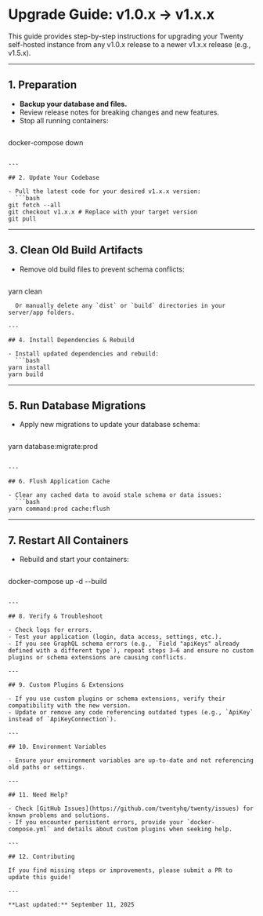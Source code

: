 # Upgrade Guide: v1.0.x → v1.x.x

This guide provides step-by-step instructions for upgrading your Twenty self-hosted instance from any v1.0.x release to a newer v1.x.x release (e.g., v1.5.x).

---

## 1. Preparation

- **Backup your database and files.**
- Review release notes for breaking changes and new features.
- Stop all running containers:
  ```bash
docker-compose down
```

---

## 2. Update Your Codebase

- Pull the latest code for your desired v1.x.x version:
  ```bash
git fetch --all
git checkout v1.x.x # Replace with your target version
git pull
```

---

## 3. Clean Old Build Artifacts

- Remove old build files to prevent schema conflicts:
  ```bash
yarn clean
```
  Or manually delete any `dist` or `build` directories in your server/app folders.

---

## 4. Install Dependencies & Rebuild

- Install updated dependencies and rebuild:
  ```bash
yarn install
yarn build
```

---

## 5. Run Database Migrations

- Apply new migrations to update your database schema:
  ```bash
yarn database:migrate:prod
```

---

## 6. Flush Application Cache

- Clear any cached data to avoid stale schema or data issues:
  ```bash
yarn command:prod cache:flush
```

---

## 7. Restart All Containers

- Rebuild and start your containers:
  ```bash
docker-compose up -d --build
```

---

## 8. Verify & Troubleshoot

- Check logs for errors.
- Test your application (login, data access, settings, etc.).
- If you see GraphQL schema errors (e.g., `Field "apiKeys" already defined with a different type`), repeat steps 3–6 and ensure no custom plugins or schema extensions are causing conflicts.

---

## 9. Custom Plugins & Extensions

- If you use custom plugins or schema extensions, verify their compatibility with the new version.
- Update or remove any code referencing outdated types (e.g., `ApiKey` instead of `ApiKeyConnection`).

---

## 10. Environment Variables

- Ensure your environment variables are up-to-date and not referencing old paths or settings.

---

## 11. Need Help?

- Check [GitHub Issues](https://github.com/twentyhq/twenty/issues) for known problems and solutions.
- If you encounter persistent errors, provide your `docker-compose.yml` and details about custom plugins when seeking help.

---

## 12. Contributing

If you find missing steps or improvements, please submit a PR to update this guide!

---

**Last updated:** September 11, 2025
